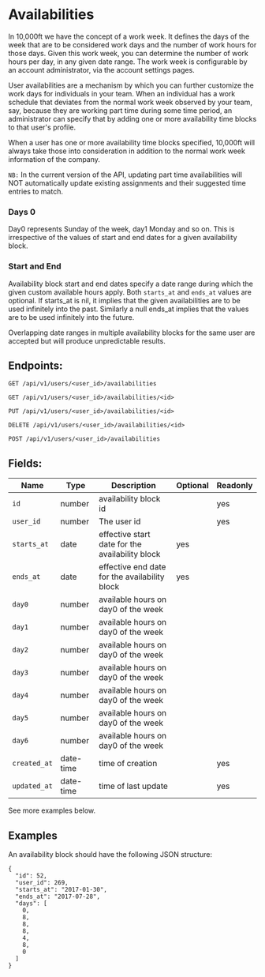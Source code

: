 # Availabilities

In 10,000ft we have the concept of a work week. It defines the days of the week that are to be considered work days and the number of work hours for those days. Given this work week, you can determine the number of work hours per day, in any given date range. The work week is configurable by an account administrator, via the account settings pages.

User availabilities are a mechanism by which you can further customize the work days for individuals in your team. When an individual has a work schedule that deviates from the normal work week observed by your team, say, because they are working part time during some time period, an administrator can specify that by adding one or more availability time blocks to that user's profile.

When a user has one or more availability time blocks specified, 10,000ft will always take those into consideration in addition to the normal work week information of the company.

`NB:` In the current version of the API, updating part time availabilities will NOT automatically update existing assignments and their suggested time entries to match.

### Days 0

Day0 represents Sunday of the week, day1 Monday and so on. This is irrespective of the values of start and end dates for a given availability block.

### Start and End

Availability block start and end dates specify a date range during which the given custom available hours apply. Both `starts_at` and `ends_at` values are optional. If starts_at is nil, it implies that the given availabilities are to be used infinitely into the past. Similarly a null ends_at implies that the values are to be used infinitely into the future.

Overlapping date ranges in multiple availability blocks for the same user are accepted but will produce unpredictable results.

## Endpoints:

```
GET /api/v1/users/<user_id>/availabilities

GET /api/v1/users/<user_id>/availabilities/<id>

PUT /api/v1/users/<user_id>/availabilities/<id>

DELETE /api/v1/users/<user_id>/availabilities/<id>

POST /api/v1/users/<user_id>/availabilities
```

## Fields:

| **Name** | **Type** | **Description** | **Optional** | **Readonly** |
| -------- | -------- | --------------- | ------------ | ------------- |
| `id` | number | availability block id |  | yes |
| `user_id` | number | The user id |  | yes |
| `starts_at` | date | effective start date for the availability block | yes | |
| `ends_at` | date | effective end date for the availability block | yes | |
| `day0` | number | available hours on day0 of the week | | |
| `day1` | number | available hours on day0 of the week | | |
| `day2` | number | available hours on day0 of the week | | |
| `day3` | number | available hours on day0 of the week | | |
| `day4` | number | available hours on day0 of the week | | |
| `day5` | number | available hours on day0 of the week | | |
| `day6` | number | available hours on day0 of the week | | |
| `created_at` | date-time | time of creation | | yes |
| `updated_at` | date-time | time of last update | | yes |


See more examples below.

## Examples

An availability block should have the following JSON structure:

```
{
  "id": 52,
  "user_id": 269,
  "starts_at": "2017-01-30",
  "ends_at": "2017-07-28",
  "days": [
    0,
    8,
    8,
    8,
    4,
    8,
    0
  ]
}
```

